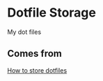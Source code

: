 # Dotfile Storage #

My dot files

## Comes from

[How to store dotfiles](https://www.atlassian.com/git/tutorials/dotfiles)